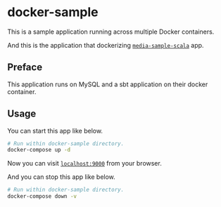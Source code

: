 # docker-sample

This is a sample application running across multiple Docker containers.

And this is the application that dockerizing [`media-sample-scala`](https://github.com/gifmura/media-sample-scala) app.

## Preface

This application runs on MySQL and a sbt application on their docker container.

## Usage

You can start this app like below.

```bash
# Run within docker-sample directory.
docker-compose up -d
```

Now you can visit [`localhost:9000`](http://localhost:9000) from your browser.

And you can stop this app like below.

```bash
# Run within docker-sample directory.
docker-compose down -v
```
